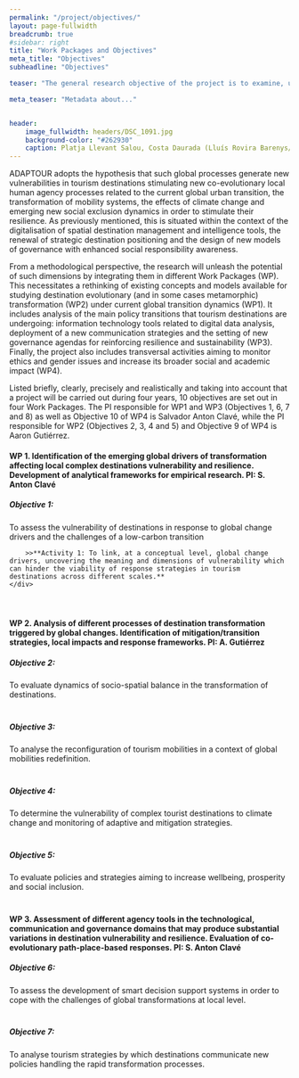 ```yaml
---
permalink: "/project/objectives/"
layout: page-fullwidth
breadcrumb: true
#sidebar: right
title: "Work Packages and Objectives"
meta_title: "Objectives"
subheadline: "Objectives"

teaser: "The general research objective of the project is to examine, understand and translate into theoretical approaches, empirical observations and practical conversations, the processes through which destinations are responding to the challenges of global change (and in particular to climate change and the de-carbonization of the productive system), in terms of mitigating its effects, transforming socio-spatial dynamics, changing mobility regimes, and the enhancing of social justice with the aim of increasing resilience." 

meta_teaser: "Metadata about..."


header:
    image_fullwidth: headers/DSC_1091.jpg
    background-color: "#262930"
    caption: Platja Llevant Salou, Costa Daurada (Lluís Rovira Barenys/ revistacambrils.cat)
---
```



ADAPTOUR adopts the hypothesis that such global processes generate new vulnerabilities in tourism destinations stimulating new co-evolutionary local human agency processes related to the current global urban transition, the transformation of mobility systems, the effects of climate change and emerging new social exclusion dynamics in order to stimulate their resilience. As previously mentioned, this is situated within the context of the digitalisation of spatial destination management and intelligence tools, the renewal of strategic destination positioning and the design of new models of governance with enhanced social responsibility awareness.

From a methodological perspective, the research will unleash the potential of such dimensions by integrating them in different Work Packages (WP). This necessitates a rethinking of existing concepts and models available for studying destination evolutionary (and in some cases metamorphic) transformation (WP2) under current global transition dynamics (WP1). It includes analysis of the main policy transitions that tourism destinations are undergoing: information technology tools related to digital data analysis, deployment of a new communication strategies and the setting of new governance agendas for reinforcing resilience and sustainability (WP3). Finally, the project also includes transversal activities aiming to monitor ethics and gender issues and increase its broader social and academic impact (WP4).

Listed briefly, clearly, precisely and realistically and taking into account that a project will be carried out during four years, 10 objectives are set out in four Work Packages. The PI responsible for WP1 and WP3 (Objectives 1, 6, 7 and 8) as well as Objective 10 of WP4 is Salvador Anton Clavé, while the PI responsible for WP2 (Objectives 2, 3, 4 and 5) and Objective 9 of WP4 is Aaron Gutiérrez.


#### WP 1. Identification of the emerging global drivers of transformation affecting local complex destinations vulnerability and resilience. Development of analytical frameworks for empirical research. PI: S. Anton Clavé

##### Objective 1: 
<div class="row">
	<div class="small-12 columns">
	<div class="panel radius" style="padding-bottom: 21px;">
To assess the vulnerability of destinations in response to global change drivers and the challenges of a low-carbon transition
		
		>>**Activity 1: To link, at a conceptual level, global change drivers, uncovering the meaning and dimensions of vulnerability which can hinder the viability of response strategies in tourism destinations across different scales.**
	</div>
</div>
</div>


#### WP 2. Analysis of different processes of destination transformation triggered by global changes. Identification of mitigation/transition strategies, local impacts and response frameworks. PI: A. Gutiérrez

##### Objective 2: 

<div class="row">
	<div class="small-12 columns">
	<div class="panel radius" style="padding-bottom: 21px;">
To evaluate dynamics of socio-spatial balance in the transformation of destinations.
	</div>
</div>
</div>

##### Objective 3: 
<div class="row">
	<div class="small-12 columns">
	<div class="panel radius" style="padding-bottom: 21px;">
To analyse the reconfiguration of tourism mobilities in a context of global mobilities redefinition.
	</div>
</div>
</div>

##### Objective 4: 
<div class="row">
	<div class="small-12 columns">
	<div class="panel radius" style="padding-bottom: 21px;">
To determine the vulnerability of complex tourist destinations to climate change and monitoring of adaptive and mitigation strategies.
	</div>
</div>
</div>


##### Objective 5: 
<div class="row">
	<div class="small-12 columns">
	<div class="panel radius" style="padding-bottom: 21px;">
To evaluate policies and strategies aiming to increase wellbeing, prosperity and social inclusion.
	</div>
</div>
</div>


#### WP 3. Assessment of different agency tools in the technological, communication and governance domains that may produce substantial variations in destination vulnerability and resilience. Evaluation of co-evolutionary path-place-based responses. PI: S. Anton Clavé

##### Objective 6: 
<div class="row">
	<div class="small-12 columns">
	<div class="panel radius" style="padding-bottom: 21px;">
To assess the development of smart decision support systems in order to cope with the challenges of global transformations at local level.
	</div>
</div>
</div>

##### Objective 7: 
<div class="row">
	<div class="small-12 columns">
	<div class="panel radius" style="padding-bottom: 21px;">
To analyse tourism strategies by which destinations communicate new policies handling the rapid transformation processes.
	</div>
</div>
</div>

